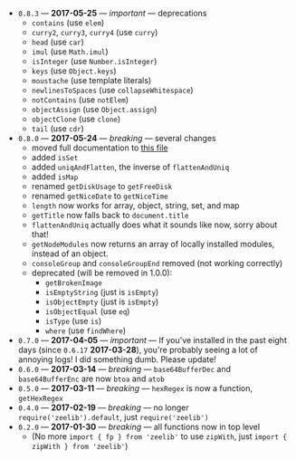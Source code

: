 * `0.8.3` &mdash; **2017-05-25** &mdash; *important* &mdash; deprecations
  * `contains` (use `elem`)
  * `curry2`, `curry3`, `curry4` (use `curry`)
  * `head` (use `car`)
  * `imul` (use `Math.imul`)
  * `isInteger` (use `Number.isInteger`)
  * `keys` (use `Object.keys`)
  * `moustache` (use template literals)
  * `newlinesToSpaces` (use `collapseWhitespace`)
  * `notContains` (use `notElem`)
  * `objectAssign` (use `Object.assign`)
  * `objectClone` (use `clone`)
  * `tail` (use `cdr`)
* `0.8.0` &mdash; **2017-05-24** &mdash; *breaking* &mdash; several changes
  * moved full documentation to [this file](./DOC.md)
  * added `isSet`
  * added `uniqAndFlatten`, the inverse of `flattenAndUniq`
  * added `isMap`
  * renamed `getDiskUsage` to `getFreeDisk`
  * renamed `getNiceDate` to `getNiceTime`
  * `length` now works for array, object, string, set, and map
  * `getTitle` now falls back to `document.title`
  * `flattenAndUniq` actually does what it sounds like now, sorry about that!
  * `getNodeModules` now returns an array of locally installed modules, instead
      of an object.
  * `consoleGroup` and `consoleGroupEnd` removed (not working correctly)
  * deprecated (will be removed in 1.0.0):
    * `getBrokenImage`
    * `isEmptyString` (just is `isEmpty`)
    * `isObjectEmpty` (just is `isEmpty`)
    * `isObjectEqual` (use `eq`)
    * `isType` (use `is`)
    * `where` (use `findWhere`)
* `0.7.0` &mdash; **2017-04-05** &mdash; *important* &mdash; If you've installed in the past eight days (since `0.6.17` **2017-03-28**), you're probably
  seeing a lot of annoying logs! I did something dumb. Please update!
* `0.6.0` &mdash; **2017-03-14** &mdash; *breaking* &mdash; `base64BufferDec` and `base64BufferEnc` are now `btoa` and `atob`
* `0.5.0` &mdash; **2017-03-11** &mdash; *breaking* &mdash; `hexRegex` is now a function, `getHexRegex`
* `0.4.0` &mdash; **2017-02-19** &mdash; *breaking* &mdash; no longer `require('zeelib').default`, just `require('zeelib')`
* `0.2.0` &mdash; **2017-01-30** &mdash; *breaking* &mdash; all functions now in top level
  * (No more `import { fp } from 'zeelib'` to use `zipWith`, just `import { zipWith } from 'zeelib'`)
